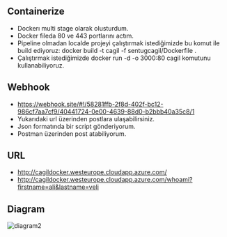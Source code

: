 ## Containerize
 - Dockerı multi stage olarak olusturdum.
 - Docker fileda 80 ve 443 portlarını actım.
 - Pipeline olmadan localde projeyi çalıştırmak istediğimizde bu komut ile build ediyoruz: docker build -t cagil -f sentugcagil/Dockerfile . 
 - Çalıştırmak istediğimizde docker run -d -o 3000:80 cagil komutunu kullanabiliyoruz.
 
## Webhook
 - https://webhook.site/#!/58281ffb-2f8d-402f-bc12-986cf7aa7cf9/40441724-0e00-4639-88d0-b2bbb40a35c8/1 
 - Yukarıdaki url üzerinden postlara ulaşabilirsiniz.
 - Json formatında bir script gönderiyorum.
 - Postman üzerinden post atabiliyorum.

## URL
 - http://cagildocker.westeurope.cloudapp.azure.com/ 
 - http://cagildocker.westeurope.cloudapp.azure.com/whoami?firstname=ali&lastname=veli 

## Diagram

![diagram2](https://user-images.githubusercontent.com/79908791/112400817-39018880-8d1a-11eb-8681-719c5711831f.png )
